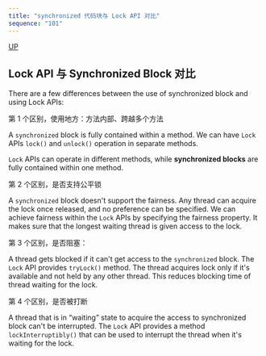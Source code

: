 ```yaml
---
title: "synchronized 代码块与 Lock API 对比"
sequence: "101"
---
```


[UP](/java-concurrency.html)


## Lock API 与 Synchronized Block 对比

There are a few differences between the use of synchronized block and using Lock APIs:

第 1 个区别，使用地方：方法内部、跨越多个方法

A `synchronized` block is fully contained within a method.
We can have `Lock` APIs `lock()` and `unlock()` operation in separate methods.

`Lock` APIs can operate in different methods,
while **synchronized blocks** are fully contained within one method.

第 2 个区别，是否支持公平锁

A `synchronized` block doesn't support the fairness.
Any thread can acquire the lock once released, and no preference can be specified.
We can achieve fairness within the `Lock` APIs by specifying the fairness property.
It makes sure that the longest waiting thread is given access to the lock.

第 3 个区别，是否阻塞：

A thread gets blocked if it can't get access to the `synchronized` block.
The `Lock` API provides `tryLock()` method.
The thread acquires lock only if it's available and not held by any other thread.
This reduces blocking time of thread waiting for the lock.

第 4 个区别，是否被打断

A thread that is in “waiting” state to acquire the access to synchronized block can't be interrupted.
The `Lock` API provides a method `lockInterruptibly()`
that can be used to interrupt the thread when it's waiting for the lock.
